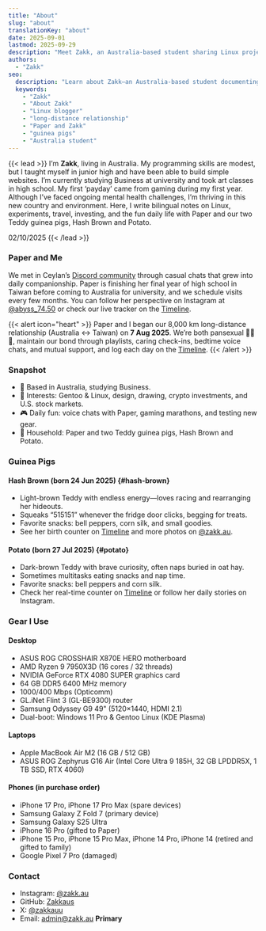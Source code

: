 ```yaml
---
title: "About"
slug: "about"
translationKey: "about"
date: 2025-09-01
lastmod: 2025-09-29
description: "Meet Zakk, an Australia-based student sharing Linux projects, long-distance life with Paper, and guinea pig stories."
authors:
  - "Zakk"
seo:
  description: "Learn about Zakk—an Australia-based student documenting Gentoo Linux experiments, long-distance life with Paper, and the daily adventures of two guinea pigs."
  keywords:
    - "Zakk"
    - "About Zakk"
    - "Linux blogger"
    - "long-distance relationship"
    - "Paper and Zakk"
    - "guinea pigs"
    - "Australia student"
---
```


{{< lead >}}
I’m **Zakk**, living in Australia. My programming skills are modest, but I taught myself in junior high and have been able to build simple websites. I’m currently studying Business at university and took art classes in high school. My first ‘payday’ came from gaming during my first year. Although I’ve faced ongoing mental health challenges, I’m thriving in this new country and environment. Here, I write bilingual notes on Linux, experiments, travel, investing, and the fun daily life with Paper and our two Teddy guinea pigs, Hash Brown and Potato.

02/10/2025
{{< /lead >}}

### Paper and Me
We met in Ceylan’s [Discord community](https://www.youtube.com/@xilanceylan) through casual chats that grew into daily companionship. Paper is finishing her final year of high school in Taiwan before coming to Australia for university, and we schedule visits every few months. You can follow her perspective on Instagram at [@abyss_74.50](https://www.instagram.com/abyss_74.50/) or check our live tracker on the [Timeline](/timeline/#couple).

{{< alert icon="heart" >}}
Paper and I began our 8,000 km long-distance relationship (Australia ↔ Taiwan) on **7 Aug 2025**. We’re both pansexual 🩷💛🩵, maintain our bond through playlists, caring check-ins, bedtime voice chats, and mutual support, and log each day on the [Timeline](/timeline/#couple).
{{< /alert >}}

### Snapshot
- 📍 Based in Australia, studying Business.
- 🧠 Interests: Gentoo & Linux, design, drawing, crypto investments, and U.S. stock markets.
- 🎮 Daily fun: voice chats with Paper, gaming marathons, and testing new gear.
- 🐹 Household: Paper and two Teddy guinea pigs, Hash Brown and Potato.

### Guinea Pigs
#### Hash Brown (born 24 Jun 2025) {#hash-brown}
- Light-brown Teddy with endless energy—loves racing and rearranging her hideouts.
- Squeaks “515151” whenever the fridge door clicks, begging for treats.
- Favorite snacks: bell peppers, corn silk, and small goodies.
- See her birth counter on [Timeline](/timeline/#hash-brown) and more photos on [@zakk.au](https://www.instagram.com/zakk.au/).

#### Potato (born 27 Jul 2025) {#potato}
- Dark-brown Teddy with brave curiosity, often naps buried in oat hay.
- Sometimes multitasks eating snacks and nap time.
- Favorite snacks: bell peppers and corn silk.
- Check her real-time counter on [Timeline](/timeline/#potato) or follow her daily stories on Instagram.

### Gear I Use
#### Desktop
- ASUS ROG CROSSHAIR X870E HERO motherboard
- AMD Ryzen 9 7950X3D (16 cores / 32 threads)
- NVIDIA GeForce RTX 4080 SUPER graphics card
- 64 GB DDR5 6400 MHz memory
- 1000/400 Mbps (Opticomm)
- GL.iNet Flint 3 (GL-BE9300) router
- Samsung Odyssey G9 49" (5120×1440, HDMI 2.1)
- Dual-boot: Windows 11 Pro & Gentoo Linux (KDE Plasma)

#### Laptops
- Apple MacBook Air M2 (16 GB / 512 GB)
- ASUS ROG Zephyrus G16 Air (Intel Core Ultra 9 185H, 32 GB LPDDR5X, 1 TB SSD, RTX 4060)

#### Phones (in purchase order)
- iPhone 17 Pro, iPhone 17 Pro Max (spare devices)
- Samsung Galaxy Z Fold 7 (primary device)
- Samsung Galaxy S25 Ultra
- iPhone 16 Pro (gifted to Paper)
- iPhone 15 Pro, iPhone 15 Pro Max, iPhone 14 Pro, iPhone 14 (retired and gifted to family)
- Google Pixel 7 Pro (damaged)

### Contact
- Instagram: [@zakk.au](https://www.instagram.com/zakk.au/)
- GitHub: [Zakkaus](https://github.com/Zakkaus)
- X: [@zakkauu](https://x.com/zakkauu)
- Email: [admin@zakk.au](mailto:admin@zakk.au) **Primary**

